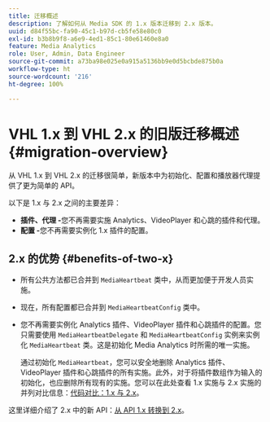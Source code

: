 ```yaml
---
title: 迁移概述
description: 了解如何从 Media SDK 的 1.x 版本迁移到 2.x 版本。
uuid: d84f55bc-fa90-45c1-b97d-cb5fe58e80c0
exl-id: b3b8b9f8-a6e9-4ed1-85c1-80e61460e8a0
feature: Media Analytics
role: User, Admin, Data Engineer
source-git-commit: a73ba98e025e0a915a5136bb9e0d5bcbde875b0a
workflow-type: ht
source-wordcount: '216'
ht-degree: 100%

---
```


# VHL 1.x 到 VHL 2.x 的旧版迁移概述 {#migration-overview}

从 VHL 1.x 到 VHL 2.x 的迁移很简单，新版本中为初始化、配置和播放器代理提供了更为简单的 API。

以下是 1.x 与 2.x 之间的主要差异：

* **插件、代理 -**&#x200B;您不再需要实施 Analytics、VideoPlayer 和心跳的插件和代理。
* **配置 -**&#x200B;您不再需要实例化 1.x 插件的配置。

## 2.x 的优势 {#benefits-of-two-x}

* 所有公共方法都已合并到 `MediaHeartbeat` 类中，从而更加便于开发人员实施。
* 现在，所有配置都已合并到 `MediaHeartbeatConfig` 类中。
* 您不再需要实例化 Analytics 插件、VideoPlayer 插件和心跳插件的配置。您只需要使用 `MediaHeartbeatDelegate` 和 `MediaHeartbeatConfig` 实例来实例化 `MediaHeartbeat` 类。这是初始化 Media Analytics 时所需的唯一实施。

   通过初始化 `MediaHeartbeat`，您可以安全地删除 Analytics 插件、VideoPlayer 插件和心跳插件的所有实施。此外，对于将插件数组作为输入的 初始化，也应删除所有现有的实施。您可以在此处查看 1.x 实施与 2.x 实施的并列对比信息：[代码对比：1.x 与 2.x](./code-comparison-1x-2x.md)。

这里详细介绍了 2.x 中的新 API：[从 API 1.x 转换到 2.x](./1x-2x-api-change.md)。
